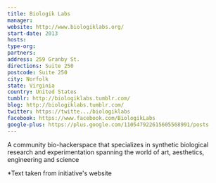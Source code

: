 ```yaml
---
title: Biologik Labs
manager:
website: http://www.biologiklabs.org/
start-date: 2013
hosts:
type-org:
partners:
address: 259 Granby St.
directions: Suite 250
postcode: Suite 250
city: Norfolk
state: Virginia
country: United States
tumblr: http://biologiklabs.tumblr.com/
blog: http://biologiklabs.tumblr.com/
twitter: https://twitte.../biologiklabs
facebook: https://www.facebook.com/BiologikLabs
google-plus: https://plus.google.com/110547922615605568991/posts
---
```


A community bio-hackerspace that specializes in synthetic biological research and experimentation spanning the world of art, aesthetics, engineering and science



\*Text taken from initiative's website
